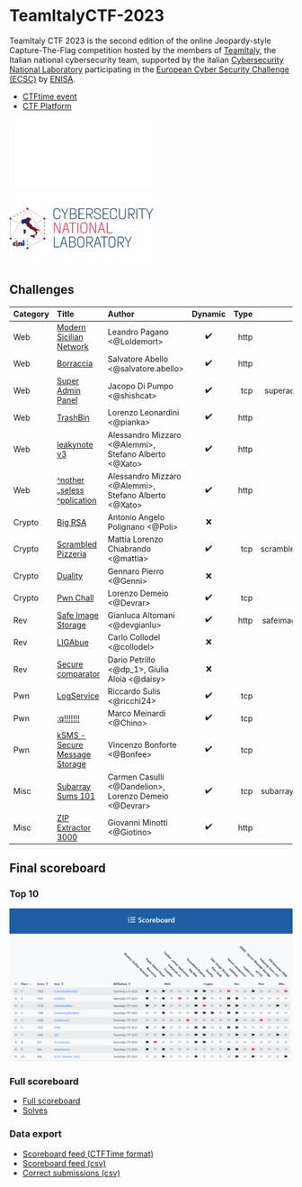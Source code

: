 # TeamItalyCTF-2023

TeamItaly CTF 2023 is the second edition of the online Jeopardy-style Capture-The-Flag competition hosted by the members of [TeamItaly](https://teamitaly.eu/), the Italian national cybersecurity team, supported by the italian [Cybersecurity National Laboratory](https://cybersecnatlab.it/) participating in the [European Cyber Security Challenge (ECSC)](https://ecsc.eu/) by [ENISA](https://www.enisa.europa.eu/).

- [CTFtime event](https://ctftime.org/event/2088)
- [CTF Platform](https://ctf.teamitaly.eu/)

<p float="left">
  <a href="https://teamitaly.eu/">
  <img src="images/teamitaly-logo.png" width="256" />
  </a> <a href="https://cybersecnatlab.it">
  <img src="images/cybersecnatlab-logo.png" width="256" /> 
  </a>
</p>

## Challenges

| Category | Title                                                    | Author                                                | Dynamic            | Type  | Url                                    | Port  |
| :------- | :------------------------------------------------------  | :---------------------------------------------------- | :----------------: | ----: | -------------------------------------: | :---: |
| Web      | [Modern Sicilian Network](ModernSicilianNetwork)         | Leandro Pagano <@Loldemort>                           | :heavy_check_mark: | http  | chat.msn.challs.teamitaly.eu           | 80    |
| Web      | [Borraccia](Borraccia)                                   | Salvatore Abello <@salvatore.abello>                  | :heavy_check_mark: | http  | borraccia.challs.teamitaly.eu          | 80    |
| Web      | [Super Admin Panel](SuperAdminPanel)                     | Jacopo Di Pumpo <@shishcat>                           | :heavy_check_mark: | tcp   | superadminpanel.challs.teamitaly.eu    | 80    |
| Web      | [TrashBin](TrashBin)                                     | Lorenzo Leonardini <@pianka>                          | :heavy_check_mark: | http  | trashbin.challs.teamitaly.eu           | 80    |
| Web      | [leakynote v3](leakynotev3)                              | Alessandro Mizzaro <@Alemmi>, Stefano Alberto <@Xato> | :heavy_check_mark: | http  | leakynote.challs.teamitaly.eu          | 80    |
| Web      | [ᴬnother ᵤseless ᴬpplication](AnotherUselessApplication) | Alessandro Mizzaro <@Alemmi>, Stefano Alberto <@Xato> | :heavy_check_mark: | http  | site.aua.challs.teamitaly.eu           | 80    |
| Crypto   | [Big RSA](BigRSA)                                        | Antonio Angelo Polignano <@Poli>                      | :x:                |       |                                        |       |
| Crypto   | [Scrambled Pizzeria](ScrambledPizzeria)                  | Mattia Lorenzo Chiabrando <@mattia>                   | :heavy_check_mark: | tcp   | scrambledpizzeria.challs.teamitaly.eu  | 29002 |
| Crypto   | [Duality](Duality)                                       | Gennaro Pierro <@Genni>                               | :x:                |       |                                        |       |
| Crypto   | [Pwn Chall](PwnChall)                                    | Lorenzo Demeio <@Devrar>                              | :heavy_check_mark: | tcp   | pwnchall.challs.teamitaly.eu           | 29000 |
| Rev      | [Safe Image Storage](SafeImageStorage)                   | Gianluca Altomani <@devgianlu>                        | :heavy_check_mark: | http  | safeimagestorage.challs.teamitaly.eu   | 80    |
| Rev      | [LIGAbue](LIGAbue)                                       | Carlo Collodel <@collodel>                            | :x:                |       |                                        |       |
| Rev      | [Secure comparator](Securecomparator)                    | Dario Petrillo <@dp_1>, Giulia Aloia <@daisy>         | :x:                |       |                                        |       |
| Pwn      | [LogService](LogService)                                 | Riccardo Sulis <@ricchi24>                            | :heavy_check_mark: | tcp   | log.challs.teamitaly.eu                | 29006 |
| Pwn      | [:q!!!!!!!](colon-q-exclamation-mark)                     | Marco Meinardi <@Chino>                               | :heavy_check_mark: | tcp   | vim9.challs.teamitaly.eu               | 29004 |
| Pwn      | [kSMS - Secure Message Storage](kSMS)                    | Vincenzo Bonforte <@Bonfee>                           | :heavy_check_mark: | tcp   | ksms.challs.teamitaly.eu               | 29003 |
| Misc     | [Subarray Sums 101](SubarraySums101)                     | Carmen Casulli <@Dandelion>, Lorenzo Demeio <@Devrar> | :heavy_check_mark: | tcp   | subarraysums101.challs.teamitaly.eu    | 29001 |
| Misc     | [ZIP Extractor 3000](ZIPExtractor3000)                   | Giovanni Minotti <@Giotino>                           | :heavy_check_mark: | http  | zip-extractor-3000.challs.teamitaly.eu | 80    |

## Final scoreboard

### Top 10

![TeamItalyCTF 2023 Scoreboard](images/scoreboard-top10.png)

### Full scoreboard

- [Full scoreboard](images/scoreboard-full.png)
- [Solves](images/solves.png)

### Data export

- [Scoreboard feed (CTFTime format)](data/scoreboard.json)
- [Scoreboard feed (csv)](data/scoreboard.csv)
- [Correct submissions (csv)](data/submissions.csv)
